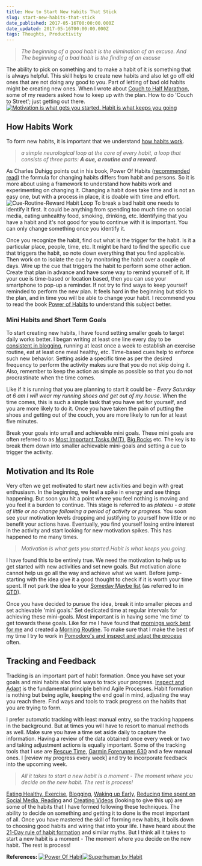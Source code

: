```yaml
---
title: How to Start New Habits That Stick
slug: start-new-habits-that-stick
date_published: 2017-05-16T00:00:00.000Z
date_updated: 2017-05-16T00:00:00.000Z
tags: Thoughts, Productivity
---
```


> *The beginning of a good habit is the elimination of an excuse.*
> *And The beginning of a bad habit is the finding of an excuse*

The ability to pick on something and to make a habit of it is something that is always helpful. This skill helps to create new habits and also let go off old ones that are not doing any good to you. Part of letting of bad old habits might be creating new ones. When I wrote about [Couch to Half Marathon](__GHOST_URL__/blog/three-months-to-a-half-marathon/), some of my readers asked how to keep up with the plan. How to do 'Couch to Street'; just getting out there.
[![Motivation is what gets you started. Habit is what keeps you going](__GHOST_URL__/content/images/habit.jpg)](https://quotefancy.com/quote/20375/Jim-Rohn-Motivation-is-what-gets-you-started-Habit-is-what-keeps-you-going)
## How Habits Work

To form new habits, it is important that we understand [how habits work](http://charlesduhigg.com/how-habits-work/).

> *a simple neurological loop at the core of every habit, a loop that consists of three parts: **A cue, a routine and a reward.***

As Charles Duhigg points out in his book, Power Of Habits ([recommended read](http://amzn.to/2gOYluc)) the formula for changing habits differs from habit and persons. So it is more about using a framework to understand how habits work and experimenting on changing it. Changing a habit does take time and is not an easy one, but with a process in place, it is doable with time and effort.
![Cue-Routine-Reward Habit Loop](__GHOST_URL__/content/images/habit_loop.jpg)
To break a bad habit one needs to identify it first. It could be anything from spending too much time on social media, eating unhealthy food, smoking, drinking, etc. Identifying that you have a habit and it's not good for you to continue with it is important. You can only change something once you identify it.

Once you recognize the habit, find out what is the trigger for the habit. Is it a particular place, people, time, etc. It might be hard to find the specific cue that triggers the habit, so note down everything that you find applicable. Then work on to isolate the cue by monitoring the habit over a couple of days. Wire up the cue that triggers the habit to perform some other action. Create that plan in advance and have some way to remind yourself of it. If your cue is time-based or location based, then you can use your smartphone to pop-up a reminder. If not try to find ways to keep yourself reminded to perform the new plan. It feels hard in the beginning but stick to the plan, and in time you will be able to change your habit. I recommend you to read the book [Power of Habits](http://amzn.to/2gOYluc) to understand this subject better.

### Mini Habits and Short Term Goals

To start creating new habits, I have found setting smaller goals to target daily works better. I began writing at least one line every day to be [consistent in blogging](__GHOST_URL__/blog/maintaining-a-blogging-schedule/), running at least once a week to establish an exercise routine, eat at least one meal healthy, etc. Time-based cues help to enforce such new behavior. Setting aside a specific time as per the desired frequency to perform the activity makes sure that you do not skip doing it. Also, remember to keep the action as simple as possible so that you do not procrastinate when the time comes.

Like if it is running that you are planning to start it could be - *Every Saturday at 6 am I will wear my running shoes and get out of my house*. When the time comes, this is such a simple task that you have set for yourself, and you are more likely to do it. Once you have taken the pain of putting the shoes and getting out of the couch, you are more likely to run for at least five minutes.

Break your goals into small and achievable mini goals. These mini goals are often referred to as [Most Important Tasks (MIT)](__GHOST_URL__/blog/morning-routine/), [Big Rocks](__GHOST_URL__/blog/experimenting-with-pomodoro-technique/) etc. The key is to break them down into smaller achievable mini-goals and setting a cue to trigger the activity.

## Motivation and Its Role

Very often we get motivated to start new activities and begin with great enthusiasm. In the beginning, we feel a spike in energy and see things happening. But soon you hit a point where you feel nothing is moving and you feel it a burden to continue. This stage is referred to as *plateau - a state of little or no change following a period of activity or progress.* You soon see your motivation levels dropping and justifying to yourself how little or no benefit your actions have. Eventually, you find yourself losing entire interest in the activity and start looking for new motivation spikes. This has happened to me many times.

> *Motivation is what gets you started.Habit is what keeps you going.*

I have found this to be entirely true. We need the motivation to help us to get started with new activities and set new goals. But motivation alone cannot help us go all the way and achieve what we want. Before jump-starting with the idea give it a good thought to check if it is worth your time spent. If not park the idea to your [Someday Maybe list](http://gettingthingsdone.com/2010/10/what-goes-on-a-someday-maybe-list/) (as referred to in [GTD](http://amzn.to/2gsJaed)).

Once you have decided to pursue the idea, break it into smaller pieces and set achievable 'mini goals.' Set dedicated time at regular intervals for achieving these mini-goals. Most important is in having some 'me time' to get towards these goals. Like for me I have found that [mornings work best for me](__GHOST_URL__/blog/waking-up-early-is-all-about-waking-up-to-an-alarm/) and created a [Morning Routine](__GHOST_URL__/blog/morning-routine/). To make sure that I make the best of my time I try to work in [Pomodoro's and inspect and adapt the process](__GHOST_URL__/blog/experimenting-with-pomodoro-technique/) often.

## Tracking and Feedback

Tracking is an important part of habit formation. Once you have set your goals and mini habits also find ways to track your progress. [Inspect and Adapt](__GHOST_URL__/blog/psm-learnings/) is the fundamental principle behind Agile Processes. Habit formation is nothing but being agile, keeping the end goal in mind, adjusting the way you reach there. Find ways and tools to track progress on the habits that you are trying to form.

I prefer automatic tracking with least manual entry, so the tracking happens in the background. But at times you will have to resort to manual methods as well. Make sure you have a time set aside daily to capture the information. Having a review of the data obtained once every week or two and taking adjustment actions is equally important. Some of the tracking tools that I use are [Rescue Time](__GHOST_URL__/blog/rescue-time-track-your-time/), [Garmin Forerunner 630](__GHOST_URL__/blog/three-months-to-a-half-marathon/) and a few manual ones. I [review my progress every week] and try to incorporate feedback into the upcoming week.

> *All it takes to start a new habit is a moment - The moment where you decide on the new habit. The rest is process!*

[Eating Healthy, Exercise](__GHOST_URL__/blog/how-i-lost-13-kilos-in-one-and-half-months/), [Blogging](__GHOST_URL__/blog/maintaining-a-blogging-schedule/), [Waking up Early](__GHOST_URL__/blog/waking-up-early-is-all-about-waking-up-to-an-alarm/), [Reducing time spent on Social Media, Reading](__GHOST_URL__/blog/experimenting-with-pomodoro-technique/) and [Creating Videos](__GHOST_URL__/blog/recording-my-first-screencast/) (looking to give this up) are some of the habits that I have formed following these techniques. The ability to decide on something and getting it to done is the most important of all. Once you have mastered the skill of forming new habits, it boils down to choosing good habits and wiring that into your life. I have heard about the [21-Day rule of habit formation](https://www.forbes.com/sites/jasonselk/2013/04/15/habit-formation-the-21-day-myth/) and similar myths. But I think all it takes to start a new habit is a moment - The moment where you decide on the new habit. The rest is process!

**References:**
[![Power Of Habit](__GHOST_URL__/content/images/books_powerofhabit.jpg)](http://amzn.to/2gOYluc)[![Superhuman by Habit](__GHOST_URL__/content/images/books_superhumanbyhabit.jpg)](http://amzn.to/2hmeokB)
